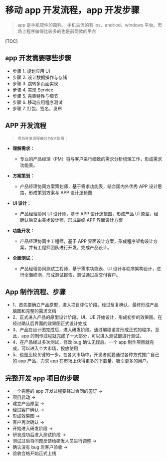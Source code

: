 # 移动 app 开发流程，app 开发步骤

> app 是手机软件的简称。
> 手机主流的有 ios、andriod，windows 平台。市场上程序做得比较多的也是前两款的平台

[TOC]

## app 开发需要哪些步骤

- 步骤 1. 规划应用 UI
- 步骤 2. 设计数据操作与存储
- 步骤 3. 跳转多页面实现
- 步骤 4. 实现 Service
- 步骤 5. 完善特性与细节
- 步骤 6. 移动应用程序测试
- 步骤 7. 打包，签名，发布

## APP 开发流程

> `项目开发流程细分为5大阶段：`

- **理解需求：**

  - 专业的产品经理（PM）将与客户进行细致的需求分析梳理工作，形成需求功能表。

- **方案策划：**

  - 产品经理协同方案策划师，基于需求功能表，结合国内外优秀 APP 设计思路，形成策划方案与 APP 设计逻辑图

- **UI 设计：**

  - 产品经理协同 UI 设计师，基于 APP 设计逻辑图，形成产品 UI 原型，经确认后交由美术设计师，形成最终 APP 界面设计方案

- **功能开发：**

  - 产品经理协同主工程师，基于 APP 界面设计方案，形成程序架构设计方案，并有工程师团队进行开发，完成产品设计。

- **全面测试：**
  - 产品经理协同测试工程师，基于需求功能表、UI 设计与程序架构设计，进行全面终测，形成测试报告，测试通过后交付客户。

## App 制作流程、步骤

- 1、首先要确立产品原型，进入项目评估阶段。经过反复确认，最终形成产品脑图和完整的需求文档
- 2、正式进入产品的原型设计阶段。UI、UE 开始设计，形成初步的效果图。在经过确认后界面的效果图正式设计完成
- 3、产品在设计图完成后，进入研发阶段。通过编程语言形成正式的程序。至此，app 的制作过程就完成了一大部分，可以进入测试部进行测试。
- 4、在产品经过多次测试，修改 bug 确认无误后。一个 app 制作项目就完成，可以进入个大市场，投放使用
- 5、也是比较关键的一步。在各大市场中，开发者就要通过各种方式推广自己的 app 产品，力求 app 在市场上获得更多的下载量，吸引更多的用户。

## 完整开发 app 项目的步骤

- 一个完整的 app 开发过程要经过合同的签订 →
- 项目启动 →
- 建立产品原型 →
- 经过客户确认 →
- 形成效果图 →
- 客户再次确认 →
- 开始进入研发阶段 →
- 研发成功后进入测试阶段 →
- 测试过后将问题反馈给研发人员进行调整 →
- 确认没有 bug 后客户验收 →
- 验收合格开始正式上线
